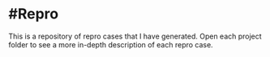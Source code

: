 #Repro
=====

This is a repository of repro cases that I have generated. Open each project folder to see a more in-depth description of each repro case.
